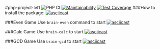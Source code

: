 #php-project-lvl1
![PHP CI](https://github.com/demiankoAnton/php-project-lvl1/workflows/PHP%20CI/badge.svg?branch=master)
[![Maintainability](https://api.codeclimate.com/v1/badges/37da338ba2631b5c6b47/maintainability)](https://codeclimate.com/github/demiankoAnton/php-project-lvl1/maintainability)
[![Test Coverage](https://api.codeclimate.com/v1/badges/37da338ba2631b5c6b47/test_coverage)](https://codeclimate.com/github/demiankoAnton/php-project-lvl1/test_coverage)
###How to install the package:
[![asciicast](https://asciinema.org/a/306713.svg)](https://asciinema.org/a/306713)

###Even Game
Use ```brain-even``` command to start
[![asciicast](https://asciinema.org/a/306718.svg)](https://asciinema.org/a/306718)

###Calc Game
Use ```brain-calc``` to start
[![asciicast](https://asciinema.org/a/306721.svg)](https://asciinema.org/a/306721)

###GCD Game
Use ```brain-gcd``` to start
[![asciicast](https://asciinema.org/a/306723.svg)](https://asciinema.org/a/306723)
